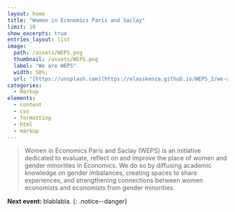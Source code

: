 ```yaml
---
layout: home
title: "Women in Economics Paris and Saclay"
limit: 10
show_excerpts: true
entries_layout: list
image: 
  path: /assets/WEPS.png
  thumbnail: /assets/WEPS.png
  label: "We are WEPS"
  width: 50%;
  url: "[https://unsplash.com](https://elasskenza.github.io/WEPS_2/we-are-weps/)"
categories:
  - Markup
elements:
  - content
  - css
  - formatting
  - html
  - markup  
---
```




> Women in Economics Paris and Saclay (WEPS) is an initiative dedicated to evaluate, reflect on and improve the place of women and gender minorities in Economics.
 We do so by diffusing academic knowledge on gender imbalances, creating spaces to share experiences, and strengthening connections between women economists and economists from gender minorities.


**Next event:** blablabla.
{: .notice--danger}
